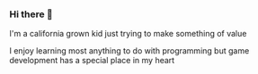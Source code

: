 ### Hi there 👋
<p>I'm a california grown kid just trying to make something of value</p>
<p>I enjoy learning most anything to do with programming but game development has a special place in my heart</p>
<!--
**LukeEades/LukeEades** is a ✨ _special_ ✨ repository because its `README.md` (this file) appears on your GitHub profile.

Here are some ideas to get you started:

- 🔭 I’m currently working on ...
- 🌱 I’m currently learning ...
- 👯 I’m looking to collaborate on ...
- 🤔 I’m looking for help with ...
- 💬 Ask me about ...
- 📫 How to reach me: ...
- 😄 Pronouns: ...
- ⚡ Fun fact: ...
-->
